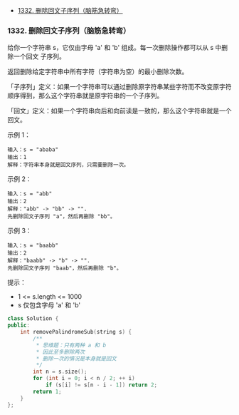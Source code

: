 <!-- @import "[TOC]" {cmd="toc" depthFrom=1 depthTo=6 orderedList=false} -->

<!-- code_chunk_output -->

- [1332. 删除回文子序列（脑筋急转弯）](#1332-删除回文子序列脑筋急转弯)

<!-- /code_chunk_output -->

### 1332. 删除回文子序列（脑筋急转弯）

给你一个字符串 s，它仅由字母 'a' 和 'b' 组成。每一次删除操作都可以从 s 中删除一个回文 子序列。

返回删除给定字符串中所有字符（字符串为空）的最小删除次数。

「子序列」定义：如果一个字符串可以通过删除原字符串某些字符而不改变原字符顺序得到，那么这个字符串就是原字符串的一个子序列。

「回文」定义：如果一个字符串向后和向前读是一致的，那么这个字符串就是一个回文。

示例 1：
```
输入：s = "ababa"
输出：1
解释：字符串本身就是回文序列，只需要删除一次。
```

示例 2：
```
输入：s = "abb"
输出：2
解释："abb" -> "bb" -> "". 
先删除回文子序列 "a"，然后再删除 "bb"。
```

示例 3：
```
输入：s = "baabb"
输出：2
解释："baabb" -> "b" -> "". 
先删除回文子序列 "baab"，然后再删除 "b"。
```

提示：
- 1 <= s.length <= 1000
- s 仅包含字母 'a' 和 'b'

```cpp
class Solution {
public:
    int removePalindromeSub(string s) {
        /**
         * 思维题：只有两种 a 和 b
         * 因此至多删除两次
         * 删除一次的情况是本身就是回文
         */
        int n = s.size();
        for (int i = 0; i < n / 2; ++ i)
            if (s[i] != s[n - i - 1]) return 2;
        return 1;
    }
};
```
